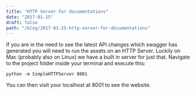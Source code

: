 ```yaml
---
title: "HTTP Server for documentations"
date: "2017-01-25"
draft: false
path: "/blog/2017-01-25-http-server-for-documentations"
---
```


If you are in the need to see the latest API changes which swagger has generated you will need to run the assets on an HTTP Server. Luckily on Mac (probably also on Linux) we have a built in server for just that. Navigate to the project folder inside your terminal and execute this:

```console
python -m SimpleHTTPServer 8001
```

You can then visit your localhost at 8001 to see the website.
